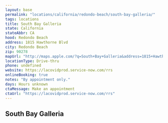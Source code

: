 ```yaml
---
layout: base
permalink: "locations/california/redondo-beach/south-bay-galleria/"
tags: locations
title: South Bay Galleria
state: California
stateAbbr: CA
hood: Redondo Beach
address: 1815 Hawthorne Blvd
city: Redondo Beach
zip: 90278
mapUrl: "http://maps.apple.com/?q=South+Bay+Galleria&address=1815+Hawthorne+Blvd,Redondo+Beach,California,90278"
locationType: Drive-thru
phone: undefined
website: https://lacovidprod.service-now.com/rrs
onlineBooking: true
notes: "By appointment only."
days: Hours unknown
ctaMessage: Make an appointment
ctaUrl: "https://lacovidprod.service-now.com/rrs"
---
```

## South Bay Galleria